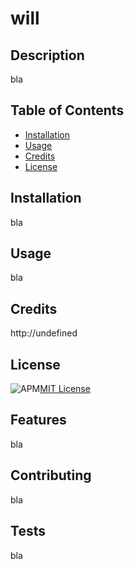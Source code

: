 
  # will 

  ## Description
  bla
  

  ## Table of Contents
  * [Installation](#installation)
  * [Usage](#usage)
  * [Credits](#credits)
  * [License](#license)
   
  
  ## Installation 
  bla

  ## Usage
  bla

  ## Credits
  http://undefined

  ## License
  ![APM](https://img.shields.io/apm/l/github?color=purple&label=License&logo=MIT&style=plastic)[MIT License](https://choosealicense.com/licenses/mit/)

  ## Features
  bla

  ## Contributing
  bla

  ## Tests
  bla
